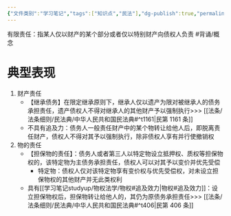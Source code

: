 ```yaml
---
{"文件类别":"学习笔记","tags":["知识点","民法"],"dg-publish":true,"permalink":"/学习笔记studyup/民法总论/有限责任/","dgPassFrontmatter":true,"created":"2024-10-24T08:15:29.475+08:00","updated":"2024-10-27T19:50:59.082+08:00"}
---
```


有限责任：指某人仅以财产的某个部分或者仅以特别财产向债权人负责 #背诵/概念 
# 典型表现
1. 财产责任
	- 【继承债务】在限定继承原则下，继承人仅以遗产为限对被继承人的债务承担责任，遗产债权人不得对继承人的其他财产予以强制执行>>> [[法条/法条细则/民法典/中华人民共和国民法典#^t1161\|民第 1161 条]]
	- 不具有追及力：债务人一般责任财产中的某个物转让给他人后，即脱离责任财产，债权人不得对其予以强制执行，除非债权人享有并行使撤销权
2. 物的责任
	- 【担保物的责任】：债务人或者第三人以特定物设立抵押权、质权等担保物权的，该特定物为主债务承担责任，债权人可以对其予以变价并优先受偿
		- 特定物：债权人仅对该特定物享有变价权与优先受偿权，对未设立担保物权的其他财产并无此类权利
	- 具有[[学习笔记studyup/物权法学/物权#追及效力\|物权#追及效力]]：设立担保物权后，担保物转让给他人的，其仍为原债务承担责任>>> [[法条/法条细则/民法典/中华人民共和国民法典#^t406\|民第 406 条]]